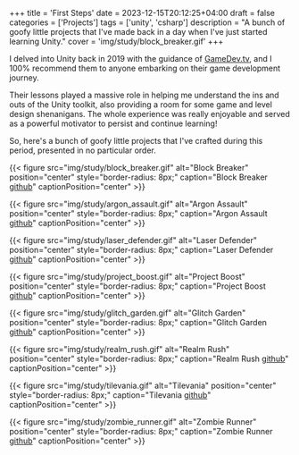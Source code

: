 +++
title = 'First Steps'
date = 2023-12-15T20:12:25+04:00
draft = false
categories = ['Projects']
tags = ['unity', 'csharp']
description = "A bunch of goofy little projects that I've made back in a day when I've just started learning Unity."
cover = 'img/study/block_breaker.gif'
+++


I delved into Unity back in 2019 with the guidance of [GameDev.tv](https://www.gamedev.tv), and I 100% recommend them to anyone embarking on their game development journey.

Their lessons played a massive role in helping me understand the ins and outs of the Unity toolkit, also providing a room for some game and level design shenanigans. The whole experience was really enjoyable and served as a powerful motivator to persist and continue learning!

So, here's a bunch of goofy little projects that I've crafted during this period, presented in no particular order.


{{< figure src="img/study/block_breaker.gif" alt="Block Breaker" position="center" style="border-radius: 8px;" caption="Block Breaker [github](https://github.com/TheCHead/Block-Breaker)" captionPosition="center" >}}

{{< figure src="img/study/argon_assault.gif" alt="Argon Assault" position="center" style="border-radius: 8px;" caption="Argon Assault [github](https://github.com/TheCHead/Argon-Assault)" captionPosition="center" >}}

{{< figure src="img/study/laser_defender.gif" alt="Laser Defender" position="center" style="border-radius: 8px;" caption="Laser Defender [github](https://github.com/TheCHead/Laser-Defender)" captionPosition="center" >}}

{{< figure src="img/study/project_boost.gif" alt="Project Boost" position="center" style="border-radius: 8px;" caption="Project Boost [github](https://github.com/TheCHead/Project-Boost)" captionPosition="center" >}}

{{< figure src="img/study/glitch_garden.gif" alt="Glitch Garden" position="center" style="border-radius: 8px;" caption="Glitch Garden [github](https://github.com/TheCHead/Glitch-Garden)" captionPosition="center" >}}

{{< figure src="img/study/realm_rush.gif" alt="Realm Rush" position="center" style="border-radius: 8px;" caption="Realm Rush [github](https://github.com/TheCHead/Realm-Rush)" captionPosition="center" >}}

{{< figure src="img/study/tilevania.gif" alt="Tilevania" position="center" style="border-radius: 8px;" caption="Tilevania [github](https://github.com/TheCHead/TileVania)" captionPosition="center" >}}

{{< figure src="img/study/zombie_runner.gif" alt="Zombie Runner" position="center" style="border-radius: 8px;" caption="Zombie Runner [github](https://github.com/TheCHead/Zombie-Runner)" captionPosition="center" >}}

